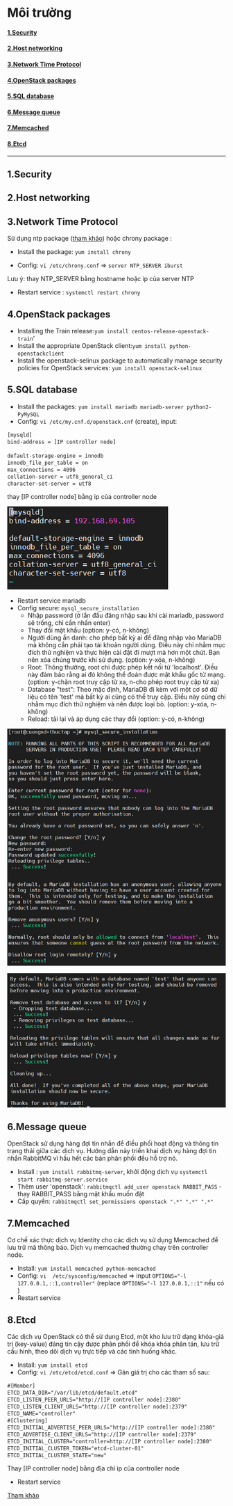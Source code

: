 # Môi trường

#### [1.Security](#1)

#### [2.Host networking](#2)

#### [3.Network Time Protocol](#3)

#### [4.OpenStack packages](#4)

#### [5.SQL database](#5)

#### [6.Message queue](#6)

#### [7.Memcached](#7)

#### [8.Etcd](#8)

_______

## 1.Security<a name="1"></a>

## 2.Host networking<a name="2"></a>

## 3.Network Time Protocol<a name="3"></a>

Sử dụng ntp package (<a href="https://github.com/ze9hyrus/Training-Linux/blob/main/NDCuong/%5BReport3%5Dconnecting%20linux%20to%20network.md#9">tham khảo</a>) hoặc chrony package :

- Install the package: `yum install chrony`

- Config:  `vi /etc/chrony.conf`  => `server NTP_SERVER iburst` 

Lưu ý: thay NTP_SERVER bằng hostname hoặc ip của server NTP

- Restart service : `systemctl restart chrony`

## 4.OpenStack packages<a name="4"></a>

- Installing the Train release:`yum install centos-release-openstack-train`'
- Install the appropriate OpenStack client:`yum install python-openstackclient`
- Install the openstack-selinux package to automatically manage security policies for OpenStack services: `yum install openstack-selinux`

## 5.SQL database<a name="5"></a>

- Install the packages: `yum install mariadb mariadb-server python2-PyMySQL`
- Config:  `vi /etc/my.cnf.d/openstack.cnf` (create), input: 

```
[mysqld]
bind-address = [IP controller node]

default-storage-engine = innodb
innodb_file_per_table = on
max_connections = 4096
collation-server = utf8_general_ci
character-set-server = utf8
```

thay [IP controller node] bằng ip của controller node

![](../images/OpenStack/Environment/sqlcf.png)

- Restart service mariadb
- Config secure: `mysql_secure_installation`
  - Nhập password (ở lần đầu đăng nhập sau khi cài mariadb, password sẽ trống, chỉ cần nhấn enter)
  - Thay đổi mật khẩu (option: y-có, n-không)
  - Người dùng ẩn danh: cho phép bất kỳ ai để đăng nhập vào MariaDB mà không cần phải tạo tài khoản người dùng. Điều này chỉ nhằm mục đích thử nghiệm và thực hiện cài đặt đi mượt mà hơn một chút. Bạn nên xóa chúng trước khi sử dụng. (option: y-xóa, n-không)
  - Root:  Thông thường, root chỉ được phép kết nối từ 'localhost'. Điều này đảm bảo rằng ai đó không thể đoán được mật khẩu gốc từ mạng. (option: y-chặn root truy cập từ xa, n-cho phép root truy cập từ xa)
  - Database "test": Theo mặc định, MariaDB đi kèm với một cơ sở dữ liệu có tên 'test' mà bất kỳ ai cũng có thể truy cập. Điều này cũng chỉ nhằm mục đích thử nghiệm và nên được loại bỏ. (option: y-xóa, n-không)
  - Reload: tải lại và áp dụng các thay đổi (option: y-có, n-không)

![](../images/OpenStack/Environment/sqlsecure1.png)

![](../images/OpenStack/Environment/sqlsecure2.png)



## 6.Message queue<a name="6"></a>

OpenStack sử dụng hàng đợi tin nhắn để điều phối hoạt động và thông tin trạng thái giữa các dịch vụ. Hướng dẫn này triển khai dịch vụ hàng đợi tin nhắn RabbitMQ vì hầu hết các bản phân phối đều hỗ trợ nó.

- Install : `yum install rabbitmq-server`, khởi động dịch vụ `systemctl start rabbitmq-server.service`
- Thêm user 'openstack': `rabbitmqctl add_user openstack RABBIT_PASS` - thay RABBIT_PASS bằng mật khẩu muốn đặt
- Cấp quyền: `rabbitmqctl set_permissions openstack ".*" ".*" ".*"`

## 7.Memcached<a name="7"></a>

Cơ chế xác thực dịch vụ Identity cho các dịch vụ sử dụng Memcached để lưu trữ mã thông báo. Dịch vụ memcached thường chạy trên controller node.

- Install: `yum install memcached python-memcached`
- Config: `vi  /etc/sysconfig/memcached` =>  input `OPTIONS="-l 127.0.0.1,::1,controller"` (replace `OPTIONS="-l 127.0.0.1,::1"` nếu có )
- Restart service

## 8.Etcd<a name="8"></a>

Các dịch vụ OpenStack có thể sử dụng Etcd, một kho lưu trữ dạng khóa-giá trị (key-value) đáng tin cậy được phân phối để khóa khóa phân tán, lưu trữ cấu hình, theo dõi dịch vụ trực tiếp và các tình huống khác.

- Install: `yum install etcd` 
- Config: `vi /etc/etcd/etcd.conf` => Gán giá trị cho các tham số sau:

```
#[Member]
ETCD_DATA_DIR="/var/lib/etcd/default.etcd"
ETCD_LISTEN_PEER_URLS="http://[IP controller node]:2380"
ETCD_LISTEN_CLIENT_URLS="http://[IP controller node]:2379"
ETCD_NAME="controller"
#[Clustering]
ETCD_INITIAL_ADVERTISE_PEER_URLS="http://[IP controller node]:2380"
ETCD_ADVERTISE_CLIENT_URLS="http://[IP controller node]:2379"
ETCD_INITIAL_CLUSTER="controller=http://[IP controller node]:2380"
ETCD_INITIAL_CLUSTER_TOKEN="etcd-cluster-01"
ETCD_INITIAL_CLUSTER_STATE="new"
```

Thay [IP controller node] bằng địa chỉ ip của controller node

- Restart service





[Tham khảo](#https://docs.openstack.org/install-guide/environment.html)